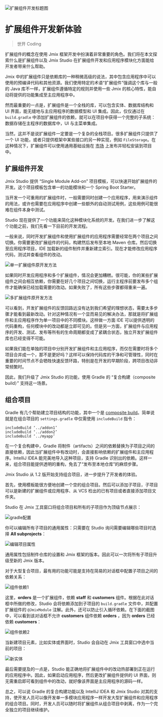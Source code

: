 ![扩展组件开发标题图](_media/jmix_dev_addon.png ":class=title-image")

# 扩展组件开发新体验

> 世开 Coding

扩展组件的概念在使用 Jmix 框架开发中扮演着非常重要的角色。我们将在本文探索什么是扩展组件以及 Jmix Studio 在扩展组件开发和应用程序模块化方面能给开发者带来什么帮助。

Jmix 中的扩展组件只是依赖库的一种稍微高级的说法，其中包含应用程序中可以使用的预编译代码和其他资源。我们使用特定的术语“扩展组件”强调这个库与一般的 Java 库不一样，扩展组件遵循特定的规则并使用一些 Jmix 的核心特性，能自动将提供的功能集成至主应用程序中。

然而最重要的一点是，扩展组件是一个全栈的库，可以包含实体、数据库结构和 UI 界面，能无缝地与主应用程序的数据模型和 UI 集成。因此，仅仅通过在 `build.gradle` 中添加扩展组件的依赖，就可以在项目中获得一个完整的子系统：数据存储在主程序的数据库中，UI 与主菜单集成。

当然，这并不是说扩展组件一定要是一个复杂的全栈项目。很多扩展组件只提供了一个 UI 功能，或者只提供框架中某些接口的另一种实现，例如 `FileStorage`。在这种情况下，扩展组件可以使用通用基础设施在 <a href="https://www.jmix.cn/marketplace/" target="_blank">市场</a> 上发布并轻松安装到项目中。

## 扩展组件开发

Jmix Studio 提供 “Single Module Add-on” 项目模板，可以快速开始扩展组件的开发。这个项目模板包含单一的功能模块和一个 Spring Boot Starter。

当开发一个可重用的扩展组件时，一般需要同时创建一个应用程序，用来演示组件的用法，或许也需要在应用程序中创建一些额外的自动测试用例，这些用例可能很难在组件本身中测试。

Studio 现在提供了一个功能来简化这种模块化系统的开发。在我们进一步了解这个功能之前，我们先看一下目前的开发流程。

一般来说，同时开发扩展组件和使用扩展组件的应用程序需要经常在两个项目之间切换。你需要更改扩展组件的代码，构建然后发布至本地 Maven 仓库。然后切换至应用程序项目，IDE 加载新的组件制件并重新建立索引。现在才能修改应用程序代码，测试并查看组件的改动。

![单一扩展组件原开发方法](_media/jmix_dev_addon_Feedback_Loop_1.svg ":class=center-image")

如果同时开发应用程序和多个扩展组件，情况会更加糟糕。很可能，你的某些扩展组件之间会相互依赖，你需要在好几个项目之间切换，运行主程序前要发布多个组件才能确保已经加载需要的改动。如果失败了，所有这些步骤都得重来一遍。

![多扩展组件原开发方法](_media/jmix_dev_addon_Feedback_Loop_2.svg ":class=center-image")

可以看到，开发扩展组件的反馈回路远没有达到我们希望的理想状态，需要太多步骤才能看到最新改动。针对这种情况有一个显而易见的解决办法，那就是将扩展组件和主应用程序作为单一项目中的不同模块。这样做一方面 IDE 可以提供透明的代码重构，任何模块中的改动都是立即可见的。但是另一方面，扩展组件与应用程序的开发、测试、发布等所有的生命周期都变成了紧耦合状态，独立开发扩展组件库也已经变得不可能。

如果我们能在单独的项目中分别开发扩展组件和主应用程序，而仅在需要时将多个项目合并成一个，那不是更好吗？这样可以保持代码库的干净和可管理性，同时在重要的时间节点不会牺牲快速反馈环路，特别是在开发的早期阶段，跨项目改动非常频繁时。

因此，我们升级了 Jmix Studio 的功能，使用 Gradle 的 “复合构建（composite build）” 支持这一场景。

## 组合项目

Gradle 有几个帮助建立项目结构的功能，其中一个是 <a href="https://docs.gradle.org/current/userguide/composite_builds.html" target="_blank">composite build</a>。简单说就是在组合项目的 `settings.gradle` 中仅需使用 `includeBuild` 指令：

```
includeBuild ‘../addon1’ 
includeBuild ‘../addon2’  
includeBuild ‘../myapp’ 
```

在一个复合构建中，Gradle 将制件（artifacts）之间的依赖替换为子项目之间的直接依赖，因此当扩展组件中有改动时，会直接影响依赖的扩展组件和主应用程序。IntelliJ IDEA 能完美地导入这种项目，支持 Gradle 识别出的依赖。这样一来，组合项目能提供透明的重构，免去了“发布至本地仓库”的麻烦步骤。

Jmix Studio 从 1.2 版开始支持组合项目，进一步提升了开发者的体验。

首先，使用模板能很方便地创建一个空的组合项目。然后可以添加子项目，子项目可以是新建的扩展组件或应用程序、从 VCS 检出的已有项目或者直接添加项目文件夹。

Studio 在 Jmix 工具窗口将组合项目和所有的子项目作为顶级节点展示：

![gradle配置](_media/jmix_dev_addon_gradle_settings.png ":class=center-fifty-image")

你可以编辑所有子项目的通用属性：只需要在 Studio 询问需要编辑哪些项目时选择 **All subprojects**：

![编辑项目属性](_media/jmix_dev_addon_edit_properties.png ":class=center-fifty-image")

通用属性包括制件仓库的设置和 Jmix 框架的版本。因此可以一次将所有子项目升级至新的 Jmix 版本。

对于大型复合项目，最有用的功能可能是支持在简易的对话框中配置子项目之间的依赖关系：

![组件依赖1](_media/jmix_dev_addon_deps1.png ":class=center-eighty-image")

这里，**orders** 是一个扩展组件，依赖 **staff** 和 **customers** 组件。根据在此对话框中所做的修改，Studio 会将依赖添加到子项目的 `build.gradle` 文件中，并配置扩展组件的 `@JmixModule` 注解。此外，还可以防止引入循环依赖。在下面的截图中，可以看到该对话框不允许 **customers** 组件依赖 **orders** ，因为 **orders** 已经依赖 **customers**：

![组件依赖2](_media/jmix_dev_addon_deps2.png ":class=center-eighty-image")

当新建项目元素，比如实体或界面时，Studio 会自动在 Jmix 工具窗口中选中当前的项目：

![新实体](_media/jmix_dev_addon_new_entity.png ":class=center-fifty-image")

最后需要提及的一点是，Studio 能正确地将扩展组件中的改动热部署到正在运行的应用程序中。因此，如果启动应用程序，然后更改扩展组件提供的 UI 界面，则无需重启即可看到组件中的改动，就好像该界面是主应用程序的源码一样。

总之，可以说 Gradle 的复合构建功能以及 IntelliJ IDEA 和 Jmix Studio 对其的支持，使开发人员可以像开发单一多模块应用程序一样开发大型扩展组件和应用程序的组合项目。同时，开发人员可以随时将扩展组件从组合项目中剥离，作为一个完全独立的项目继续维护。
